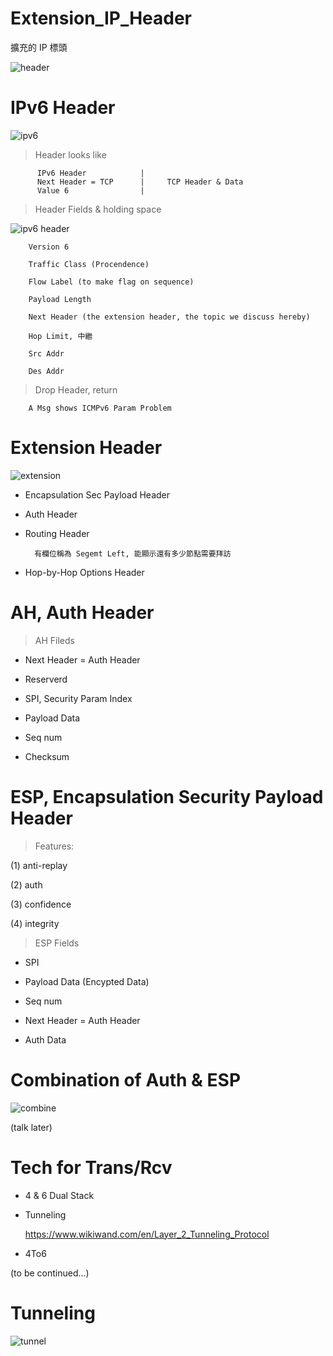 # Extension_IP_Header
擴充的 IP 標頭

![header](https://static.thegeekstuff.com/wp-content/uploads/2012/03/ip-header-1.png)

# IPv6 Header 

![ipv6](https://blog-imgs-78-origin.fc2.com/h/a/n/hanteye01/2015041016563768c.png)

> Header looks like

          IPv6 Header            |
          Next Header = TCP      |     TCP Header & Data
          Value 6                |

> Header Fields & holding space

![ipv6 header](https://blog-imgs-78-origin.fc2.com/h/a/n/hanteye01/20150410170156c43.png)

        Version 6

        Traffic Class (Procendence)

        Flow Label (to make flag on sequence)

        Payload Length

        Next Header (the extension header, the topic we discuss hereby)

        Hop Limit, 中繼

        Src Addr

        Des Addr
        
> Drop Header, return

        A Msg shows ICMPv6 Param Problem

# Extension Header

![extension](https://blog-imgs-78-origin.fc2.com/h/a/n/hanteye01/201504101705496c8.png)

* Encapsulation Sec Payload Header

* Auth Header

* Routing Header

        有欄位稱為 Segemt Left, 能顯示還有多少節點需要拜訪

* Hop-by-Hop Options Header

# AH, Auth Header

> AH Fileds

* Next Header = Auth Header

* Reserverd 

* SPI, Security Param Index

* Payload Data

* Seq num

* Checksum

# ESP, Encapsulation Security Payload Header

> Features:

(1) anti-replay

(2) auth

(3) confidence

(4) integrity

> ESP Fields

* SPI

* Payload Data (Encypted Data)

* Seq num

* Next Header = Auth Header

* Auth Data

# Combination of Auth & ESP

![combine](https://blog-imgs-78-origin.fc2.com/h/a/n/hanteye01/2015041017115864d.png)

(talk later)

# Tech for Trans/Rcv

* 4 & 6 Dual Stack

* Tunneling

  <https://www.wikiwand.com/en/Layer_2_Tunneling_Protocol>

* 4To6

(to be continued...)

# Tunneling

![tunnel](https://upload.wikimedia.org/wikipedia/en/9/9a/L2tp_pkt_exchg.PNG)

